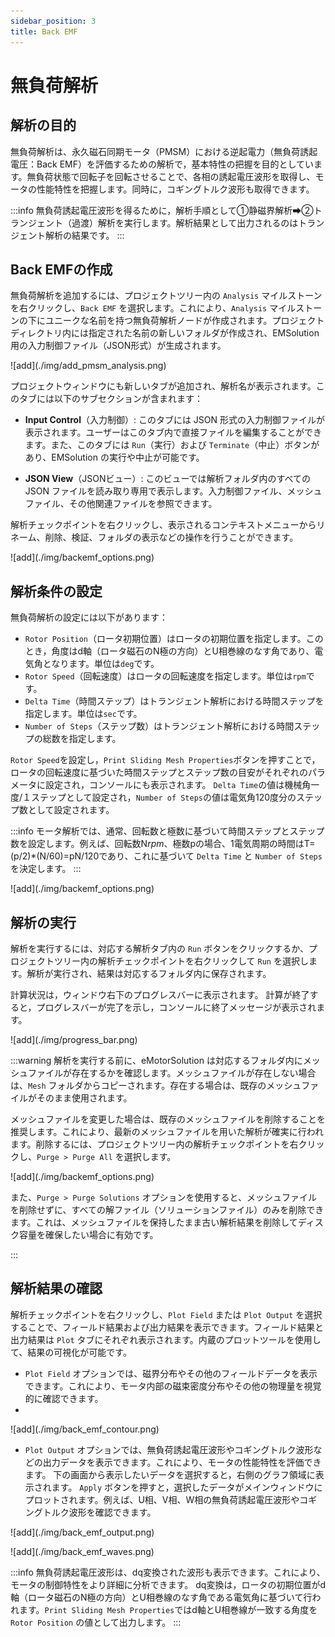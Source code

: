 ```yaml
---
sidebar_position: 3
title: Back EMF
---
```

# 無負荷解析

## 解析の目的
無負荷解析は、永久磁石同期モータ（PMSM）における逆起電力（無負荷誘起電圧：Back EMF）を評価するための解析で，基本特性の把握を目的としています。無負荷状態で回転子を回転させることで、各相の誘起電圧波形を取得し、モータの性能特性を把握します。同時に，コギングトルク波形も取得できます。

:::info
無負荷誘起電圧波形を得るために，解析手順として①静磁界解析➡②トランジェント（過渡）解析を実行します。解析結果として出力されるのはトランジェント解析の結果です。
:::

## Back EMFの作成
無負荷解析を追加するには、プロジェクトツリー内の `Analysis` マイルストーンを右クリックし、`Back EMF` を選択します。これにより、`Analysis` マイルストーンの下にユニークな名前を持つ無負荷解析ノードが作成されます。プロジェクトディレクトリ内には指定された名前の新しいフォルダが作成され、EMSolution 用の入力制御ファイル（JSON形式）が生成されます。

<p class="ems">![add](./img/add_pmsm_analysis.png)</p>

プロジェクトウィンドウにも新しいタブが追加され、解析名が表示されます。このタブには以下のサブセクションが含まれます：

* **Input Control**（入力制御）: このタブには JSON 形式の入力制御ファイルが表示されます。ユーザーはこのタブ内で直接ファイルを編集することができます。また、このタブには `Run`（実行）および `Terminate`（中止）ボタンがあり、EMSolution の実行や中止が可能です。

* **JSON View**（JSONビュー）: このビューでは解析フォルダ内のすべての JSON ファイルを読み取り専用で表示します。入力制御ファイル、メッシュファイル、その他関連ファイルを参照できます。

解析チェックポイントを右クリックし、表示されるコンテキストメニューからリネーム、削除、検証、フォルダの表示などの操作を行うことができます。

<p class="ems">![add](./img/backemf_options.png)</p>


## 解析条件の設定

無負荷解析の設定には以下があります：

- `Rotor Position`（ロータ初期位置）はロータの初期位置を指定します。このとき，角度はd軸（ロータ磁石のN極の方向）とU相巻線のなす角であり、電気角となります。単位は`deg`です。
- `Rotor Speed`（回転速度）はロータの回転速度を指定します。単位は`rpm`です。
- `Delta Time`（時間ステップ）はトランジェント解析における時間ステップを指定します。単位は`sec`です。
- `Number of Steps`（ステップ数）はトランジェント解析における時間ステップの総数を指定します。

`Rotor Speed`を設定し，`Print Sliding Mesh Properties`ボタンを押すことで，ロータの回転速度に基づいた時間ステップとステップ数の目安がそれぞれのパラメータに設定され，コンソールにも表示されます。
`Delta Time`の値は機械角一度/１ステップとして設定され，`Number of Steps`の値は電気角120度分のステップ数として設定されます。

:::info
モータ解析では、通常、回転数と極数に基づいて時間ステップとステップ数を設定します。例えば、回転数N*rpm*、極数pの場合、1電気周期の時間はT=(p/2)*(N\/60)=pN\/120であり、これに基づいて `Delta Time` と `Number of Steps` を決定します。
:::

<p class="ems">![add](./img/backemf_options.png)</p>

## 解析の実行

解析を実行するには、対応する解析タブ内の `Run` ボタンをクリックするか、プロジェクトツリー内の解析チェックポイントを右クリックして `Run` を選択します。解析が実行され、結果は対応するフォルダ内に保存されます。

計算状況は，ウィンドウ右下のプログレスバーに表示されます。
計算が終了すると，プログレスバーが完了を示し，コンソールに終了メッセージが表示されます。

<p class="ems">![add](./img/progress_bar.png)</p>

:::warning
解析を実行する前に、eMotorSolution は対応するフォルダ内にメッシュファイルが存在するかを確認します。メッシュファイルが存在しない場合は、`Mesh` フォルダからコピーされます。存在する場合は、既存のメッシュファイルがそのまま使用されます。

メッシュファイルを変更した場合は、既存のメッシュファイルを削除することを推奨します。これにより、最新のメッシュファイルを用いた解析が確実に行われます。削除するには、プロジェクトツリー内の解析チェックポイントを右クリックし、`Purge > Purge All` を選択します。

<p class="ems">![add](./img/backemf_options.png)</p>

また、`Purge > Purge Solutions` オプションを使用すると、メッシュファイルを削除せずに、すべての解ファイル（ソリューションファイル）のみを削除できます。これは、メッシュファイルを保持したまま古い解析結果を削除してディスク容量を確保したい場合に有効です。

:::

## 解析結果の確認

解析チェックポイントを右クリックし、`Plot Field` または `Plot Output` を選択することで、フィールド結果および出力結果を表示できます。フィールド結果と出力結果は `Plot` タブにそれぞれ表示されます。内蔵のプロットツールを使用して、結果の可視化が可能です。

- `Plot Field` オプションでは、磁界分布やその他のフィールドデータを表示できます。これにより、モータ内部の磁束密度分布やその他の物理量を視覚的に確認できます。
- 
<p class="ems">![add](./img/back_emf_contour.png)</p>

- `Plot Output` オプションでは、無負荷誘起電圧波形やコギングトルク波形などの出力データを表示できます。これにより、モータの性能特性を評価できます。
下の画面から表示したいデータを選択すると，右側のグラフ領域に表示されます。 `Apply` ボタンを押すと，選択したデータがメインウィンドウにプロットされます。例えば、U相、V相、W相の無負荷誘起電圧波形やコギングトルク波形を確認できます。

<p class="ems">![add](./img/back_emf_output.png)</p>

<p class="ems">![add](./img/back_emf_waves.png)</p>

:::info
無負荷誘起電圧波形は、dq変換された波形も表示できます。これにより、モータの制御特性をより詳細に分析できます。
dq変換は，ロータの初期位置がd軸（ロータ磁石のN極の方向）とU相巻線のなす角である電気角に基づいて行われます。`Print Sliding Mesh Properties`ではd軸とU相巻線が一致する角度を `Rotor Position` の値として出力します。
:::